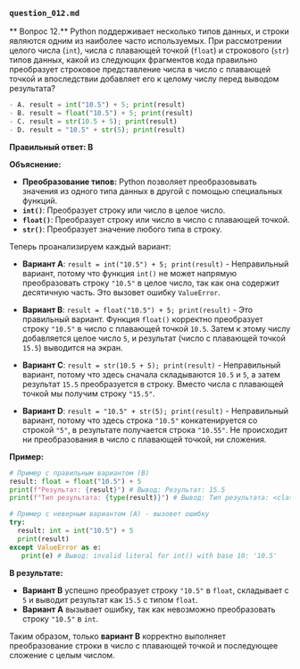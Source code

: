 ### `question_012.md`

** Вопрос 12.** Python поддерживает несколько типов данных, и строки являются одним из наиболее часто используемых. При рассмотрении целого числа (`int`), числа с плавающей точкой (`float`) и строкового (`str`) типов данных, какой из следующих фрагментов кода правильно преобразует строковое представление числа в число с плавающей точкой и впоследствии добавляет его к целому числу перед выводом результата?

```python
- A. result = int("10.5") + 5; print(result)
- B. result = float("10.5") + 5; print(result)
- C. result = str(10.5 + 5); print(result)
- D. result = "10.5" + str(5); print(result)
```

**Правильный ответ: B**

**Объяснение:**

*   **Преобразование типов:** Python позволяет преобразовывать значения из одного типа данных в другой с помощью специальных функций.
*   **`int()`**: Преобразует строку или число в целое число.
*   **`float()`**: Преобразует строку или число в число с плавающей точкой.
*   **`str()`**: Преобразует значение любого типа в строку.
    
Теперь проанализируем каждый вариант:

*   **Вариант A**: `result = int("10.5") + 5; print(result)` -  Неправильный вариант, потому что функция `int()` не может напрямую преобразовать строку `"10.5"` в целое число, так как она содержит десятичную часть. Это вызовет ошибку `ValueError`.
    
*   **Вариант B**: `result = float("10.5") + 5; print(result)` - Это правильный вариант. Функция `float()` корректно преобразует строку `"10.5"` в число с плавающей точкой `10.5`. Затем к этому числу добавляется целое число `5`, и результат (число с плавающей точкой `15.5`) выводится на экран.
    
*   **Вариант C**: `result = str(10.5 + 5); print(result)` - Неправильный вариант, потому что здесь сначала складываются `10.5` и `5`, а затем результат `15.5` преобразуется в строку. Вместо числа с плавающей точкой мы получим строку `"15.5"`.
    
*   **Вариант D**: `result = "10.5" + str(5); print(result)` - Неправильный вариант, потому что здесь строка `"10.5"` конкатенируется со строкой `"5"`,  в результате получается строка `"10.55"`. Не происходит ни преобразования в число с плавающей точкой, ни сложения.

**Пример:**

```python
# Пример с правильным вариантом (B)
result: float = float("10.5") + 5
print(f"Результат: {result}") # Вывод: Результат: 15.5
print(f"Тип результата: {type(result)}") # Вывод: Тип результата: <class 'float'>

# Пример с неверным вариантом (A) - вызовет ошибку
try:
  result: int = int("10.5") + 5
  print(result)
except ValueError as e:
   print(e) # Вывод: invalid literal for int() with base 10: '10.5'
```

**В результате:**

*   **Вариант B** успешно преобразует строку `"10.5"` в `float`, складывает с `5` и выводит результат как `15.5` с типом `float`.
*   **Вариант A** вызывает ошибку, так как невозможно преобразовать строку `"10.5"` в `int`.

Таким образом, только **вариант B** корректно выполняет преобразование строки в число с плавающей точкой и последующее сложение с целым числом.
